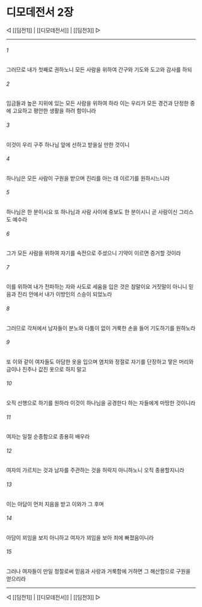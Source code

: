 # 디모데전서 2장

◁ [[딤전1]] | [[디모데전서]] | [[딤전3]] ▷
***

###### 1
그러므로 내가 첫째로 권하노니 모든 사람을 위하여 간구와 기도와 도고와 감사를 하되

###### 2
임금들과 높은 지위에 있는 모든 사람을 위하여 하라 이는 우리가 모든 경건과 단정한 중에 고요하고 평안한 생활을 하려 함이니라

###### 3
이것이 우리 구주 하나님 앞에 선하고 받을실 만한 것이니

###### 4
하나님은 모든 사람이 구원을 받으며 진리를 아는 데 이르기를 원하시느니라

###### 5
하나님은 한 분이시요 또 하나님과 사람 사이에 중보도 한 분이시니 곧 사람이신 그리스도 예수라

###### 6
그가 모든 사람을 위하여 자기를 속전으로 주셨으니 기약이 이르면 증거할 것이라

###### 7
이를 위하여 내가 전파하는 자와 사도로 세움을 입은 것은 참말이요 거짓말이 아니니 믿음과 진리 안에서 내가 이방인의 스승이 되었노라

###### 8
그러므로 각처에서 남자들이 분노와 다툼이 없이 거룩한 손을 들어 기도하기를 원하노라

###### 9
또 이와 같이 여자들도 아담한 옷을 입으며 염치와 정절로 자기를 단장하고 땋은 머리와 금이나 진주나 값진 옷으로 하지 말고

###### 10
오직 선행으로 하기를 원하라 이것이 하나님을 공경한다 하는 자들에게 마땅한 것이니라

###### 11
여자는 일절 순종함으로 종용히 배우라

###### 12
여자의 가르치는 것과 남자를 주관하는 것을 허락지 아니하노니 오직 종용할지니라

###### 13
이는 아담이 먼저 지음을 받고 이와가 그 후며

###### 14
아담이 꾀임을 보지 아니하고 여자가 꾀임을 보아 죄에 빠졌음이니라

###### 15
그러나 여자들이 만일 정절로써 믿음과 사랑과 거룩함에 거하면 그 해산함으로 구원을 얻으리라

***
◁ [[딤전1]] | [[디모데전서]] | [[딤전3]] ▷